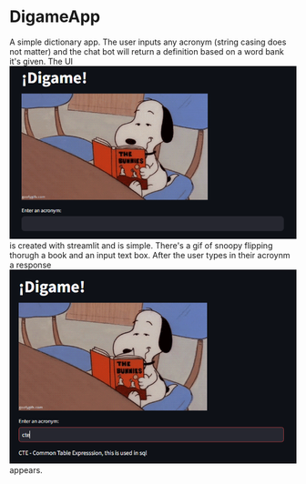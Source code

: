 # DigameApp
A simple dictionary app. The user inputs any acronym (string casing does not matter) and the chat bot will return a definition based on a word bank it's given. The UI ![UI](https://github.com/ckraft-bot/DigameApp/blob/main/prompt.PNG) is created with streamlit and is simple. There's a gif of snoopy flipping thorugh a book and an input text box. After the user types in their acroynm a response ![response](https://github.com/ckraft-bot/DigameApp/blob/main/response.PNG) appears.
